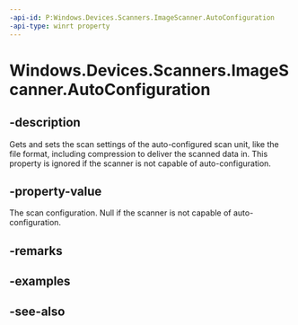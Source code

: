 ----api-id: P:Windows.Devices.Scanners.ImageScanner.AutoConfiguration
-api-type: winrt property
---<!-- Property syntaxpublic Windows.Devices.Scanners.ImageScannerAutoConfiguration AutoConfiguration { get; }--># Windows.Devices.Scanners.ImageScanner.AutoConfiguration## -descriptionGets and sets the scan settings of the auto-configured scan unit, like the file format, including compression to deliver the scanned data in. This property is ignored if the scanner is not capable of auto-configuration.## -property-valueThe scan configuration. Null if the scanner is not capable of auto-configuration.## -remarks## -examples## -see-also